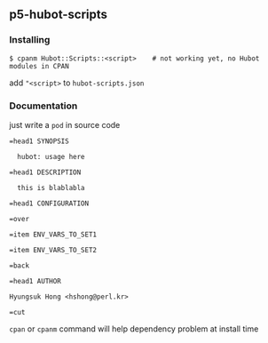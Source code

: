 ## p5-hubot-scripts ##

### Installing ###

    $ cpanm Hubot::Scripts::<script>    # not working yet, no Hubot modules in CPAN

add `"<script>` to `hubot-scripts.json`

### Documentation ###

just write a `pod` in source code

```pod
=head1 SYNOPSIS

  hubot: usage here

=head1 DESCRIPTION

  this is blablabla

=head1 CONFIGURATION

=over

=item ENV_VARS_TO_SET1

=item ENV_VARS_TO_SET2

=back

=head1 AUTHOR

Hyungsuk Hong <hshong@perl.kr>

=cut
```

`cpan` or `cpanm` command will help dependency problem at install time
